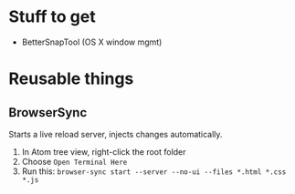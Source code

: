 # Stuff to get
- BetterSnapTool (OS X window mgmt)

# Reusable things

## BrowserSync
Starts a live reload server, injects changes automatically.

1. In Atom tree view, right-click the root folder
1. Choose `Open Terminal Here`
1. Run this: `browser-sync start --server --no-ui --files *.html *.css *.js`
